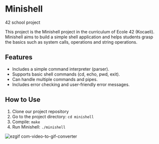 # Minishell

42 school project

This project is the Minishell project in the curriculum of Ecole 42 (Kocaeli). Minishell aims to build a simple shell application and helps students grasp the basics such as system calls, operations and string operations.

## Features

- Includes a simple command interpreter (parser).
- Supports basic shell commands (cd, echo, pwd, exit).
- Can handle multiple commands and pipes.
- Includes error checking and user-friendly error messages.
  
## How to Use

1. Clone our project repository
2. Go to the project directory: `cd minishell`
3. Compile: `make`
4. Run Minishell: `./minishell`


![ezgif com-video-to-gif-converter](https://github.com/astrolil0/Minishell/assets/113148482/bcd46ffd-f62b-447e-ba2c-efd09b38e24f)
